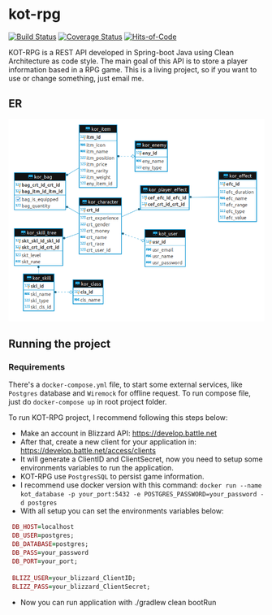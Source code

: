 # kot-rpg
[![Build Status](https://travis-ci.org/yanBrandao/kot-rpg.svg?branch=master)](https://travis-ci.org/yanBrandao/kot-rpg)
[![Coverage Status](https://coveralls.io/repos/github/yanBrandao/kot-rpg/badge.svg?branch=master)](https://coveralls.io/github/yanBrandao/kot-rpg?branch=master)
[![Hits-of-Code](https://hitsofcode.com/github/yanBrandao/kot-rpg)](https://hitsofcode.com/view/github/yanBrandao/kot-rpg)

KOT-RPG is a REST API developed in Spring-boot Java using Clean Architecture as code style. The main goal of this API is to store a player information based in a RPG game. 
This is a living project, so if you want to use or change something, just email me.

## ER

![er-diagram-v3](./assets/er_diagram_v3.png)


## Running the project

### Requirements

There's a `docker-compose.yml` file, to start some external services, like `Postgres` database and `Wiremock` for offline request.
To run compose file, just do `docker-compose up` in root project folder.

To run KOT-RPG project, I recommend following this steps below:

 - Make an account in Blizzard API: https://develop.battle.net
 - After that, create a new client for your application in: https://develop.battle.net/access/clients
 - It will generate a ClientID and ClientSecret, now you need to setup some environments variables to run the application.
 - KOT-RPG use `PostgresSQL` to persist game information.
 - I recommend use docker version with this command: `docker run --name kot_database -p your_port:5432 -e POSTGRES_PASSWORD=your_password -d postgres`
 - With all setup you can set the environments variables below:
```ruby
 DB_HOST=localhost
 DB_USER=postgres;
 DB_DATABASE=postgres;
 DB_PASS=your_password
 DB_PORT=your_port;
 
 BLIZZ_USER=your_blizzard_ClientID;
 BLIZZ_PASS=your_blizzard_ClientSecret;
```

 - Now you can run application with ./gradlew clean bootRun